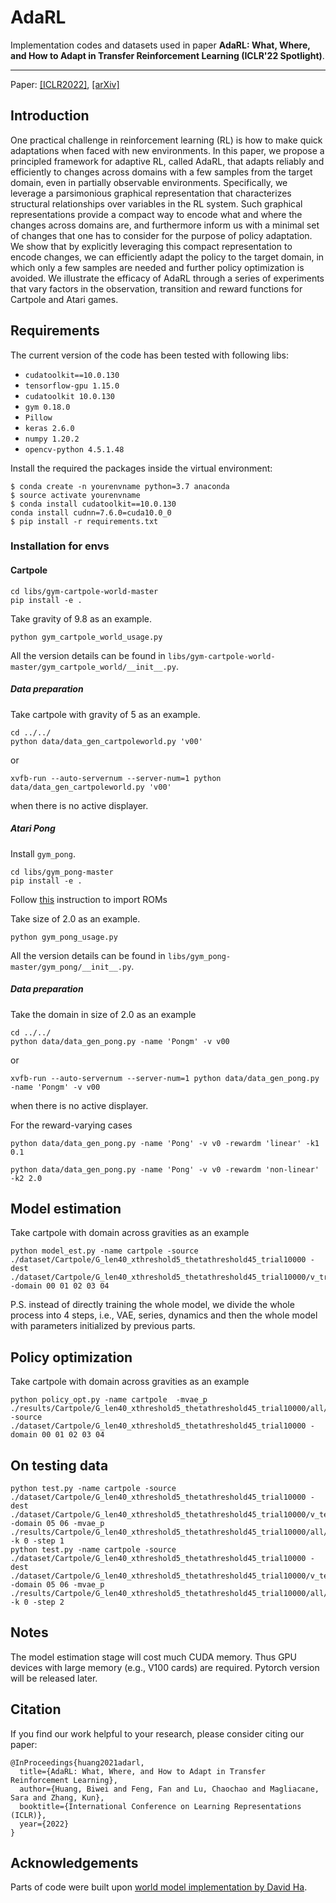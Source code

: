# AdaRL

Implementation codes and datasets used in paper **AdaRL: What, Where, and How to Adapt in Transfer Reinforcement Learning (ICLR'22 Spotlight)**.

---
Paper:
[[ICLR2022]](https://openreview.net/pdf?id=8H5bpVwvt5),
[[arXiv]](https://arxiv.org/abs/2107.02729)



## Introduction

One practical challenge in reinforcement learning (RL) is how to make quick adaptations when faced with new environments. In this paper, we propose a principled framework for adaptive RL, called AdaRL, that adapts reliably and efficiently to changes across domains with a few samples from the target domain, even in partially observable environments. Specifically, we leverage a parsimonious graphical representation that characterizes structural relationships over variables in the RL system. Such graphical representations provide a compact way to encode what and where the changes across domains are, and furthermore inform us with a minimal set of changes that one has to consider for the purpose of policy adaptation. We show that by explicitly leveraging this compact representation to encode changes, we can efficiently adapt the policy to the target domain, in which only a few samples are needed and further policy optimization is avoided. We illustrate the efficacy of AdaRL through a series of experiments that vary factors in the observation, transition and reward functions for Cartpole and Atari games.


## Requirements
The current version of the code has been tested with following libs:
* `cudatoolkit==10.0.130`
* `tensorflow-gpu 1.15.0`
* `cudatoolkit 10.0.130`
* `gym 0.18.0`
* `Pillow`
* `keras 2.6.0`
* `numpy 1.20.2`
* `opencv-python 4.5.1.48`

Install the required the packages inside the virtual environment:
```
$ conda create -n yourenvname python=3.7 anaconda
$ source activate yourenvname
$ conda install cudatoolkit==10.0.130
conda install cudnn=7.6.0=cuda10.0_0
$ pip install -r requirements.txt
```
### Installation for envs 
#### Cartpole
```
cd libs/gym-cartpole-world-master
pip install -e .
```
Take gravity of 9.8 as an example.
```
python gym_cartpole_world_usage.py
```
All the version details can be found in ```libs/gym-cartpole-world-master/gym_cartpole_world/__init__.py```.
##### Data preparation
Take cartpole with gravity of 5 as an example.
```
cd ../../
python data/data_gen_cartpoleworld.py 'v00' 
```
or
```
xvfb-run --auto-servernum --server-num=1 python data/data_gen_cartpoleworld.py 'v00' 
```
when there is no active displayer.

##### Atari Pong
Install ```gym_pong```.
  ```
  cd libs/gym_pong-master
  pip install -e .
  ```

Follow [this](https://github.com/openai/atari-py#roms) instruction to import ROMs

Take size of 2.0 as an example.
  ```
  python gym_pong_usage.py
  ```

  All the version details can be found in ```libs/gym_pong-master/gym_pong/__init__.py```.

##### Data preparation
Take the domain in size of 2.0 as an example
```
cd ../../
python data/data_gen_pong.py -name 'Pongm' -v v00
```
or
```
xvfb-run --auto-servernum --server-num=1 python data/data_gen_pong.py -name 'Pongm' -v v00
```
when there is no active displayer.

For the reward-varying cases
```
python data/data_gen_pong.py -name 'Pong' -v v0 -rewardm 'linear' -k1 0.1

python data/data_gen_pong.py -name 'Pong' -v v0 -rewardm 'non-linear' -k2 2.0
```
## Model estimation
Take cartpole with domain across gravities as an example
```
python model_est.py -name cartpole -source ./dataset/Cartpole/G_len40_xthreshold5_thetathreshold45_trial10000 -dest ./dataset/Cartpole/G_len40_xthreshold5_thetathreshold45_trial10000/v_train -domain 00 01 02 03 04
```
P.S. instead of directly training the whole model, we divide the whole process into 4 steps, i.e., VAE, series, dynamics and then the whole model with parameters initialized by previous parts.

## Policy optimization
Take cartpole with domain across gravities as an example
```
python policy_opt.py -name cartpole  -mvae_p ./results/Cartpole/G_len40_xthreshold5_thetathreshold45_trial10000/all/{TIME_NOW}/all.json -source ./dataset/Cartpole/G_len40_xthreshold5_thetathreshold45_trial10000 -domain 00 01 02 03 04
```

## On testing data 
```
python test.py -name cartpole -source ./dataset/Cartpole/G_len40_xthreshold5_thetathreshold45_trial10000 -dest ./dataset/Cartpole/G_len40_xthreshold5_thetathreshold45_trial10000/v_test -domain 05 06 -mvae_p ./results/Cartpole/G_len40_xthreshold5_thetathreshold45_trial10000/all/{TIME_NOW}/all.json -k 0 -step 1
python test.py -name cartpole -source ./dataset/Cartpole/G_len40_xthreshold5_thetathreshold45_trial10000 -dest ./dataset/Cartpole/G_len40_xthreshold5_thetathreshold45_trial10000/v_test -domain 05 06 -mvae_p ./results/Cartpole/G_len40_xthreshold5_thetathreshold45_trial10000/all/{TIME_NOW}/all.json -k 0 -step 2
```

## Notes
The model estimation stage will cost much CUDA memory. Thus GPU devices with large memory (e.g., V100 cards) are required. Pytorch version will be released later. 

## Citation

If you find our work helpful to your research, please consider citing our paper:

```
@InProceedings{huang2021adarl,
  title={AdaRL: What, Where, and How to Adapt in Transfer Reinforcement Learning},
  author={Huang, Biwei and Feng, Fan and Lu, Chaochao and Magliacane, Sara and Zhang, Kun},
  booktitle={International Conference on Learning Representations (ICLR)},
  year={2022}
}
```

## Acknowledgements
Parts of code were built upon [world model implementation by David Ha](https://github.com/hardmaru/WorldModelsExperiments).
